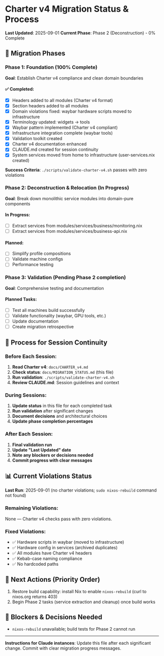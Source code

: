 # Charter v4 Migration Status & Process

**Last Updated**: 2025-09-01
**Current Phase**: Phase 2 (Deconstruction) - 0% Complete

## 🎯 Migration Phases

### Phase 1: Foundation (100% Complete)
**Goal**: Establish Charter v4 compliance and clean domain boundaries

#### ✅ Completed:
- [x] Headers added to all modules (Charter v4 format)
- [x] Section headers added to all modules
- [x] Domain violations fixed: waybar hardware scripts moved to infrastructure
- [x] Terminology updated: widgets → tools
- [x] Waybar pattern implemented (Charter v4 compliant)
- [x] Infrastructure integration complete (waybar tools)
- [x] Validation toolkit created
- [x] Charter v4 documentation enhanced
- [x] CLAUDE.md created for session continuity
- [x] System services moved from home to infrastructure (user-services.nix created)

**Success Criteria**: `./scripts/validate-charter-v4.sh` passes with zero violations

### Phase 2: Deconstruction & Relocation (In Progress)
**Goal**: Break down monolithic service modules into domain-pure components

#### In Progress:
- [ ] Extract services from modules/services/business/monitoring.nix
- [ ] Extract services from modules/services/business-api.nix

#### Planned:
- [ ] Simplify profile compositions
- [ ] Validate machine configs
- [ ] Performance testing

### Phase 3: Validation (Pending Phase 2 completion)  
**Goal**: Comprehensive testing and documentation

#### Planned Tasks:
- [ ] Test all machines build successfully
- [ ] Validate functionality (waybar, GPU tools, etc.)
- [ ] Update documentation
- [ ] Create migration retrospective

## 🔄 Process for Session Continuity

### Before Each Session:
1. **Read Charter v4**: `docs/CHARTER_v4.md`
2. **Check status**: `docs/MIGRATION_STATUS.md` (this file)
3. **Run validation**: `./scripts/validate-charter-v4.sh`
4. **Review CLAUDE.md**: Session guidelines and context

### During Sessions:
1. **Update status** in this file for each completed task
2. **Run validation** after significant changes
3. **Document decisions** and architectural choices
4. **Update phase completion percentages**

### After Each Session:
1. **Final validation run**
2. **Update "Last Updated" date**
3. **Note any blockers or decisions needed**
4. **Commit progress with clear messages**

## 📊 Current Violations Status

**Last Run**: 2025-09-01 (no charter violations; `sudo nixos-rebuild` command not found)

### Remaining Violations:
None — Charter v4 checks pass with zero violations.

### Fixed Violations:
- ✅ Hardware scripts in waybar (moved to infrastructure)
- ✅ Hardware config in services (archived duplicates)
- ✅ All modules have Charter v4 headers
- ✅ Kebab-case naming compliance
- ✅ No hardcoded paths

## 🎯 Next Actions (Priority Order)

1. Restore build capability: install Nix to enable `nixos-rebuild` (curl to nixos.org returns 403)
2. Begin Phase 2 tasks (service extraction and cleanup) once build works

## 🚨 Blockers & Decisions Needed

- `nixos-rebuild` unavailable; build tests for Phase 2 cannot run

---

**Instructions for Claude instances**: Update this file after each significant change. Commit with clear migration progress messages.